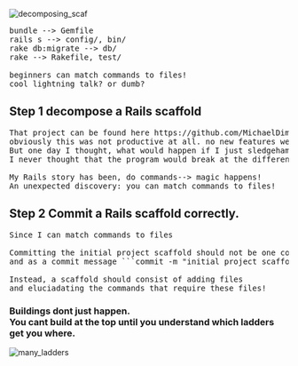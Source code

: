 ![decomposing_scaf](https://user-images.githubusercontent.com/11463275/28737691-b0109d00-73bd-11e7-8b3a-c4307364ab04.png)
<pre>
bundle --> Gemfile
rails s --> config/, bin/
rake db:migrate --> db/
rake --> Rakefile, test/

beginners can match commands to files!
cool lightning talk? or dumb?
</pre>

## Step 1 decompose a Rails scaffold 
<pre>
That project can be found here https://github.com/MichaelDimmitt/g-r-s-t-r-w-bts
obviously this was not productive at all. no new features were built.
But one day I thought, what would happen if I just sledgehammered a new scaffold? 
I never thought that the program would break at the different commands.

My Rails story has been, do commands--> magic happens!
An unexpected discovery: you can match commands to files!
</pre>
## Step 2 Commit a Rails scaffold correctly.
<pre>
Since I can match commands to files

Committing the initial project scaffold should not be one commit 
and as a commit message ```commit -m "initial project scaffold;```

Instead, a scaffold should consist of adding files 
and eluciadating the commands that require these files!
</pre>
### Buildings dont just happen.<br>You cant build at the top until you understand which ladders get you where.
![many_ladders](https://user-images.githubusercontent.com/11463275/28737436-7e87520c-73bc-11e7-8c3b-300f03a7c07a.jpg)
